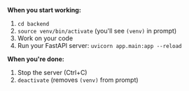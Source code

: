 __When you start working:__

1. `cd backend`
2. `source venv/bin/activate` (you'll see `(venv)` in prompt)
3. Work on your code
4. Run your FastAPI server: `uvicorn app.main:app --reload`

__When you're done:__

1. Stop the server (Ctrl+C)
2. `deactivate` (removes `(venv)` from prompt)
